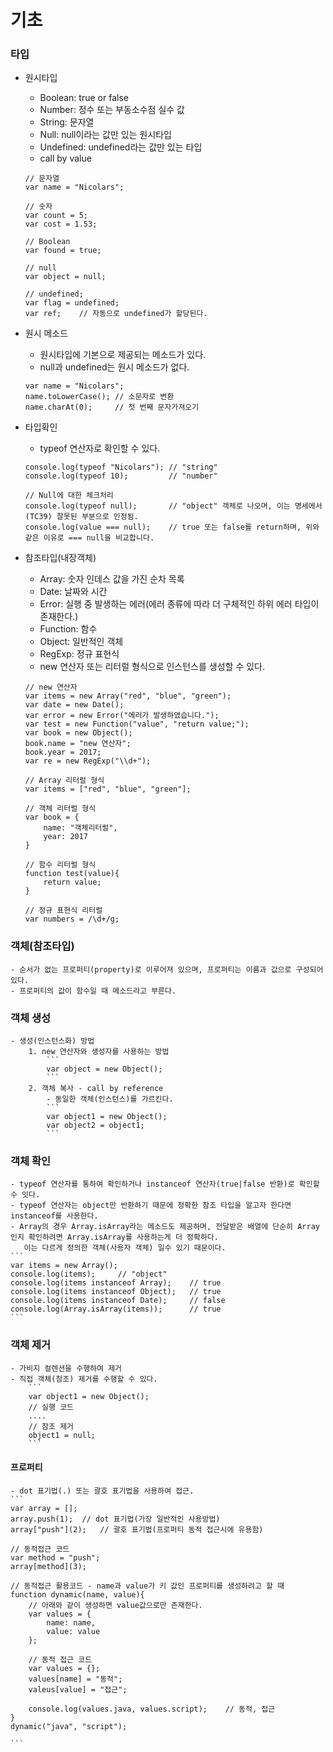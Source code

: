 기초
================

### 타입
- 원시타입
    - Boolean: true or false
    - Number: 정수 또는 부동소수점 실수 값
    - String: 문자열
    - Null: null이라는 값만 있는 원시타입
    - Undefined: undefined라는 값만 있는 타입
    - call by value
    ```
    // 문자열
    var name = "Nicolars";

    // 숫자
    var count = 5;
    var cost = 1.53;

    // Boolean
    var found = true;

    // null
    var object = null;

    // undefined;
    var flag = undefined;
    var ref;    // 자동으로 undefined가 할당된다.
    ```

- 원시 메소드
    - 원시타입에 기본으로 제공되는 메소드가 있다.
    - null과 undefined는 원시 메소드가 없다.
    ```
    var name = "Nicolars";
    name.toLowerCase(); // 소문자로 변환
    name.charAt(0);     // 첫 번째 문자가져오기
    ```

- 타입확인
    - typeof 연산자로 확인할 수 있다.

    ```
    console.log(typeof "Nicolars"); // "string"
    console.log(typeof 10);         // "number"

    // Null에 대한 체크처리
    console.log(typeof null);       // "object" 객체로 나오며, 이는 명세에서(TC39) 잘못된 부분으로 인정됨.
    console.log(value === null);    // true 또는 false를 return하며, 위와 같은 이유로 === null을 비교합니다.

    ```

- 참조타입(내장객체)
    - Array: 숫자 인데스 값을 가진 순차 목록
    - Date: 날짜와 시간
    - Error: 실행 중 발생하는 에러(에러 종류에 따라 더 구체적인 하위 에러 타입이 존재한다.)
    - Function: 함수
    - Object: 일반적인 객체
    - RegExp: 정규 표현식
    - new 연산자 또는 리터럴 형식으로 인스턴스를 생성할 수 있다.
    ```
    // new 연산자
    var items = new Array("red", "blue", "green");
    var date = new Date();
    var error = new Error("에러가 발생하였습니다.");
    var test = new Function("value", "return value;");
    var book = new Object();
    book.name = "new 연산자";
    book.year = 2017;
    var re = new RegExp("\\d+");

    // Array 리터럴 형식
    var items = ["red", "blue", "green"];

    // 객체 리터럴 형식
    var book = {
        name: "객체리터럴",
        year: 2017
    }

    // 함수 리터럴 형식
    function test(value){
        return value;
    }

    // 정규 표현식 리터럴
    var numbers = /\d+/g;
    ```

### 객체(참조타입)
    - 순서가 없는 프로퍼티(property)로 이루어져 있으며, 프로퍼티는 이름과 값으로 구성되어 있다.
    - 프로퍼티의 값이 함수일 때 메소드라고 부른다.

### 객체 생성
    - 생성(인스턴스화) 방법
        1. new 연산자와 생성자를 사용하는 방법
            ```
            var object = new Object();
            ```
        2. 객체 복사 - call by reference
            - 동일한 객체(인스턴스)를 가르킨다.
            ```
            var object1 = new Object();
            var object2 = object1;
            ```

### 객체 확인
    - typeof 연산자를 통하여 확인하거나 instanceof 연산자(true|false 반환)로 확인할 수 잇다.
    - typeof 연산자는 object만 반환하기 때문에 정확한 참조 타입을 알고자 한다면 instanceof를 사용한다.
    - Array의 경우 Array.isArray라는 메소드도 제공하며, 전달받은 배열에 단순히 Array인지 확인하려면 Array.isArray를 사용하는게 더 정확하다.
       이는 다르게 정의한 객체(사용자 객체) 일수 있기 때문이다.
    ```
    var items = new Array();
    console.log(items);     // "object"
    console.log(items instanceof Array);    // true
    console.log(items instanceof Object);   // true
    console.log(items instanceof Date);     // false
    console.log(Array.isArray(items));      // true
    ```

### 객체 제거
    - 가비지 컬렌션을 수행하여 제거
    - 직접 객체(참조) 제거를 수행할 수 있다.
        ```
        var object1 = new Object();
        // 실행 코드
        ....
        // 참조 제거
        object1 = null;
        ```

#### 프로퍼티
    - dot 표기법(.) 또는 괄호 표기법을 사용하여 접근.
    ```
    var array = [];
    array.push(1);  // dot 표기법(가장 일반적인 사용방법)
    array["push"](2);   // 괄호 표기법(프로퍼티 동적 접근시에 유용함)

    // 동적접근 코드
    var method = "push";
    array[method](3);

    // 동적접근 활용코드 - name과 value가 키 값인 프로퍼티를 생성하려고 할 때
    function dynamic(name, value){
        // 아래와 같이 생성하면 value값으로만 존재한다.
        var values = {
            name: name,
            value: value
        };

        // 동적 접근 코드
        var values = {};
        values[name] = "동적";
        valeus[value] = "접근";

        console.log(values.java, values.script);    // 동적, 접근
    }
    dynamic("java", "script");

    ```
